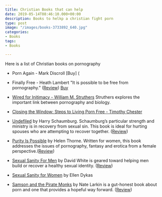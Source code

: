 ```yaml
---
title: Christian Books that can help
date: 2019-05-14T08:46:10.000+00:00
description: Books to helkp a christian fight porn
type: post
image: "/images/books-3733892_640.jpg"
categories:
- Books
tags:
- Books

---
```

Here is a list of Christian books on pornography
* Porn Again - Mark Discroll [Buy] (

* Finally Free - Heath Lambert "It is possible to be free from pornography." ([Review](https://www.challies.com/book-reviews/finally-free/)) [Buy](https://books.google.de/books/about/Finally_Free.html?id=nQWdWY6qDYsC)
* [Wired for Initimacy - William M. Struthers](https://books.google.de/books/about/Wired_for_Intimacy.html?id=1Nqv0-pmpMS5oC) Struthers explores the important link between pornography and biology.
* [Closing the Window: Steps to Living Porn Free - Timothy Chester](https://www.amazon.co.uk/dp/1844744353/ref=nosim?tag=timche-21)
* [Undefiled](https://books.google.de/books/about/Undefiled.html?id=1L6hGhsleZ0C) by Harry Schaumburg. Schaumburg’s particular strength and ministry is in recovery from sexual sin. This book is ideal for hurting spouses who are attempting to recover together. ([Review](https://www.challies.com/book-reviews/undefiled/))
* [Purity Is Possible](https://g.co/kgs/bZswdt) by Helen Thorne. Written for women, this book addresses the issues of pornography, fantasy and erotica from a female perspective.([Review](https://www.challies.com/?p=23980))
* [Sexual Sanity For Men](https://g.co/kgs/RoaapP) by David White is geared toward helping men build or recover a healthy sexual identity. ([Review](https://www.challies.com/?p=22286))
* [Sexual Sanity for Women](https://g.co/kgs/2T8hNr) by Ellen Dykas
* [Samson and the Pirate Monks](https://g.co/kgs/164bXV) by Nate Larkin is a gut-honest book about porn and one that provides a hopeful way forward. ([Review](https://www.challies.com/?p=23717))